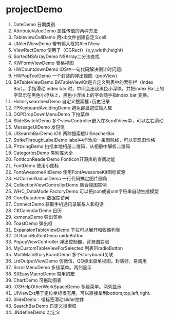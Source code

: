 # projectDemo
1. DateDemo 日期类别
2. AttributeValueDemo 属性传值的两种方法
3. TableviewCellDemo 用xib文件创建自定义cell
4. UIAlertViewDemo 带有输入框的AlertView
5. ViewRectDemo 使用了（CGRect）{x,y,width,height} 
6. SortedNSArrayDemo  NSArray二分法查找
7. KWFormViewDemo 表格视图
8. HWCountdownDemo iOS中一句代码解决倒计时问题:
9. HWPopToolDemo 一个封装的弹出视图（popView)
10. BATableViewDemo BATableViewKit是自定义列表中的索引栏（Index Bar）。手指滑动 index bar 时，中间会出现黑色小浮块，并把index Bar上的字显示在黑色小浮块上，黑色小浮块上的字会随手指index bar 变换。
11. HistorysearchesDemo 自定义搜索框+历史记录
12. TPKeyboardAvoidingDemo 避免键盘遮住输入框
13. DOPDropDownMenuDemo 下拉菜单
14. SlideSwitchDemo 多个viewController嵌入在ScrollView中，可以左右滑动 
15. MessageUIDemo 发短信
16. UISearchBarDemo iOS 两种搜索框UISeacherBar
17. StrikeThroughLabelDemo label中间添加一条删除线，可以实现旧价格
18. PYzxingDemo 扫描本地相册二维码，从相册中解析二维码
19. CategoriesDemo 类别库大全
20. FontIconReaderDemo FontIcon开源库的查阅功能
21. FontDemo 使用小图标
22. FontAwesomeKitDemo 使用FontAwesomeKit图标资源
23. HJCornerRadiusDemo 一行代码搞定图片圆角
24. CollectionViewControllerDemo 集合视图实例
25. WHC_DataModelFactoryDemo:可以把json或者xml字符串自动生成模型
26. CoreDatademo 数据库访问
27. ConnectDemo 获取手机通讯录联系人和电话
28. CKCalendarDemo 日历
29. kxmenuDemo 弹出菜单
30. ToastDemo 弹出框
31. ExpansionTableViewDemo 下拉可以展开和收缩列表
32. DLRadioButtonDemo raidoButton
33. PopupViewController 弹出控制器，背景图变暗
34. MyCustomTableViewForSelected 列表带radioButton
35. MultiMainStoryBoardDemo 多个storyboard关联
36. LrdOutputViewDemo 仿微信，QQ弹出菜单视图，封装好，易调用 
37. ScrollMenuDemo 多级菜单。两列显示
38. SXEasyMacroDemo 常用的宏
39. ChartDemo 可拖动图表
40. iOSHelpOtherWorkSpaceDemo  多级菜单。两列显示
41. UIViewExt用于定位坐标很有用，可以直接拿到bottom,top,left,right. 
42. SlideDemo：带标签滑动slider控件
43. SearchBarDemo 自定义搜索框
44. JNdefineDemo 宏定义